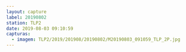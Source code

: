 ```yaml
---
layout: capture
label: 20190802
station: TLP2
date: 2019-08-03 09:10:59
capturas:
  - imagem: TLP2/2019/201908/20190802/M20190803_091059_TLP_2P.jpg
---
```

